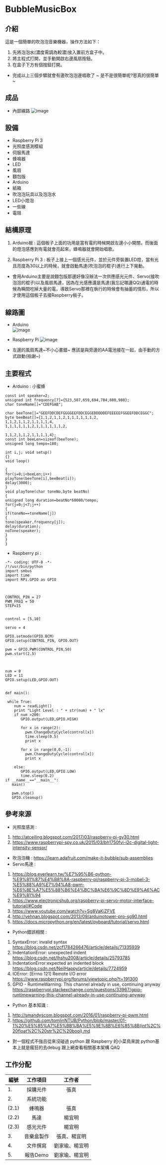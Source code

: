 # BubbleMusicBox
## 介紹

這是一個簡單的吹泡泡音樂機器，操作方法如下：
1. 先將泡泡水(濃度需調為較濃)放入置前方盒子中。
2. 將主程式打開，並手動開啟右邊風扇按鈕。
3. 在盒子下方有個按鈕打開。
- 完成以上三個步驟就會有邊吹泡泡邊唱歌了 ~ 是不是很簡單呢?恩真的很簡單 ~ 

## 成品
- 內部線路
![image](https://ppt.cc/fMxmSx@.jpg)

## 設備
- Raspberry Pi 3
- 光照度感測模組
- 伺服馬達
- 蜂鳴器
- LED 
- 風扇
- 麵包版
- Arduino
- 紙箱
- 吹泡泡玩具以及泡泡水
- LED小燈泡
- 一些線
- 電阻

## 結構原理
1. Arduino板 : 這個板子上面的功用是當有電的時候開啟左邊小小開關，而後面的燈泡感應到有電就會亮起來，蜂鳴器就會開始唱歌。

2. Raspberry Pi 3 : 板子上接上一個感光元件，並於元件旁裝置LED燈，當有光且亮度為30以上的時候，就會啟動馬達(吹泡泡的棍子)進行上下晃動。

- 會用Arduino主要是說麵包版那邊好像沒辦法一次供應感光元件、Servo(接吹泡泡的棍子)以及風扇馬達，因為在光感應還是馬達(我忘記哪邊QQ)通電的時候為瞬間吃掉大量的電，導致Servo那裡在執行的時候會有抽蓄的情形，所以才使用這個板子去接Raspberry板子。

## 線路圖
- Arduino  
![image](https://ppt.cc/fI4Tfx@.png)
- Raspberry Pi
![image](https://ppt.cc/fIgVZx@.png)

- 左邊的風扇馬達~不小心畫錯~ 應該是與旁邊的AA電池接在一起，由手動的方式啟動(拍謝~)

## 主要程式

- Arduino : 小蜜蜂 
```
const int speaker=2;	
unsigned int frequency[7]={523,587,659,694,784,880,988};
char toneName[]="CDEFGAB";	
 
char beeTone[]="GEEFDDCDEFGGGGEEFDDCEGGEDDDDDEFEEEEEFGGEEFDDCEGGC"; 
byte beeBeat[]={1,1,2,1,1,2,1,1,1,1,1,1,2,
1,1,2,1,1,2,1,1,1,1,4,
1,1,1,1,1,1,2,1,1,1,1,1,1,2,
 
1,1,2,1,1,2,1,1,1,1,4};
const int beeLen=sizeof(beeTone);
unsigned long tempo=180;	
 
int i,j; void setup()
{}
void loop()
 
{
for(i=0;i<beeLen;i++)	
playTone(beeTone[i],beeBeat[i]);
delay(3000);	
}
void playTone(char toneNo,byte beatNo)	
{
unsigned long duration=beatNo*60000/tempo; 
for(j=0;j<7;j++)
{
if(toneNo==toneName[j])	
{
tone(speaker,frequency[j]);	
delay(duration);	
noTone(speaker);	
}
}
}
```
- Raspberry pi :
```
-*- coding: UTF-8 -*-
/!/usr/bin/python
import smbus
import time
import RPi.GPIO as GPIO



CONTROL_PIN = 27
PWM_FREQ = 50
STEP=15


control = [5,10]

servo = 4

GPIO.setmode(GPIO.BCM)
GPIO.setup(CONTROL_PIN, GPIO.OUT)

pwm = GPIO.PWM(CONTROL_PIN,50)
pwm.start(2.5)



num = 0
LED = 11
GPIO.setup(LED,GPIO.OUT)


def main():

 while True:
    num = readLight()
    print "Light Level : " + str(num) + " lx"
    if num >200:
       GPIO.output(LED,GPIO.HIGH)

       for x in range(2):
         pwm.ChangeDutyCycle(control[x])
         time.sleep(0.5)
         print x

       for x in range(0,0,-1):
         pwm.ChangeDutyCycle(control[x])
         print x

    else:
       GPIO.output(LED,GPIO.LOW)
       time.sleep(0.2)
if __name__=="__main__":
   main()

   pwm.stop()
   GPIO.cleanup()
```
## 參考來源
- 光照度感測 : 
1. http://atceiling.blogspot.com/2017/03/raspberry-pi-gy30.html
2. https://www.raspberrypi-spy.co.uk/2015/03/bh1750fvi-i2c-digital-light-intensity-sensor/
- 吹泡泡機 : https://learn.adafruit.com/make-it-bubble/sub-assemblies
- Servo馬達 : 
1. https://blog.everlearn.tw/%E7%95%B6-python-%E9%81%87%E4%B8%8A-raspberry-pi/raspberry-pi-3-mobel-3-%E5%88%A9%E7%94%A8-pwm-%E6%8E%A7%E5%88%B6%E4%BC%BA%E6%9C%8D%E9%A6%AC%E9%81%94
2. https://www.electronicshub.org/raspberry-pi-servo-motor-interface-tutorial/#Code
3. https://www.youtube.com/watch?v=Sg8VaKiZFVE
4. http://yehnan.blogspot.com/2013/09/arduinotower-pro-sg90.html
5. https://docs.micropython.org/en/latest/pyboard/tutorial/servo.html

- Python錯誤相關 :
1. SyntaxError: invalid syntax https://blog.csdn.net/zcf1784266476/article/details/71335939
2. IndentationError: unexpected indent https://blog.csdn.net/lhshu2008/article/details/25793785
3. IndentationError:expected an indented block https://blog.csdn.net/NeilHappy/article/details/7724959
4. IOError: [Errno 121] Remote I/O error https://www.raspberrypi.org/forums/viewtopic.php?t=191300
5. GPIO - RuntimeWarning: This channel already in use, continuing anyway
 https://raspberrypi.stackexchange.com/questions/33967/gpio-runtimewarning-this-channel-already-in-use-continuing-anyway
- Python 基本知識 :
1. http://smandyscom.blogspot.com/2016/01/raspberry-pi-pwm.html
2. https://github.com/tomlinNTUB/Python/blob/master/01-1%20%E5%85%A7%E5%BB%BA%E5%9E%8B%E6%85%8B(int%2C%20float%2C%20str%2C%20bool).md


- 對一個程式不強且從來沒碰過 python 跟 Raspberry 的小菜鳥來說 python基本上就是瘋狂的去debug 跟上網查看相關基本架構 QAQ
## 工作分配

| 編號 | 工作項目    | 工作者  |
|----|:-----------:|:-------:|
|1.|採購元件|張真|
|2.|系統功能||
|(2.1)|蜂鳴器|張真|
|(2.2)|馬達|楊宜明|
|(2.3)|感光元件|楊宜明|
|3.|音樂盒製作|張真、楊宜明|
|4.|文件撰寫|劉家瑜、楊宜明|
|5.|報告Demo|劉家瑜、楊宜明|
